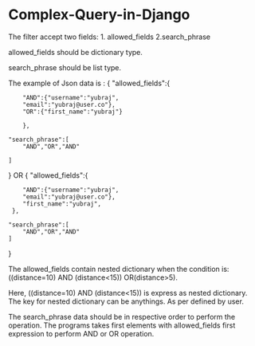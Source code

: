 # Complex-Query-in-Django

The filter accept two fields:
    1. allowed_fields
    2.search_phrase

allowed_fields should be dictionary type. 

search_phrase should be list type.

The example of Json data is :
{
    "allowed_fields":{

        "AND":{"username":"yubraj",
        "email":"yubraj@user.co"},
        "OR":{"first_name":"yubraj"}

        },
        
    "search_phrase":[
        "AND","OR","AND"
        
    ]
}
OR
{
    "allowed_fields":{

        "AND":{"username":"yubraj",
        "email":"yubraj@user.co"},
        "first_name":"yubraj",
     },
        
    "search_phrase":[
        "AND","OR","AND"
    ]
}

The allowed_fields contain nested dictionary when the condition is:
((distance=10) AND (distance<15)) OR(distance>5).

Here,
((distance=10) AND (distance<15)) is express as nested dictionary.
The key for nested dictionary can be anythings. As per defined by user.

The search_phrase data should be in respective order to perform the operation.
The programs takes first elements with allowed_fields first expression to perform AND or OR operation.